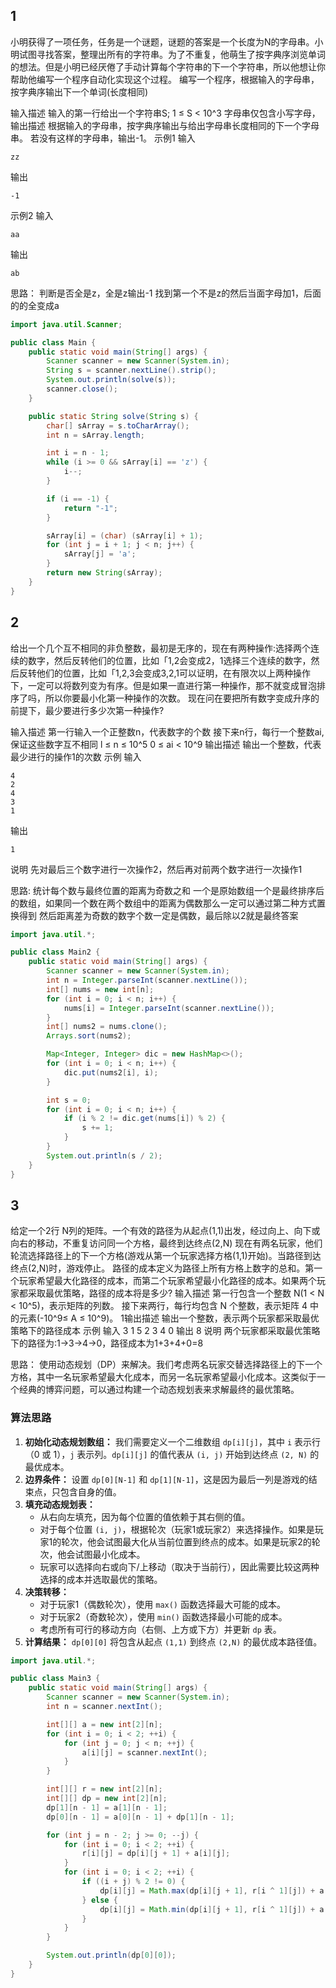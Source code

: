 ## 1
小明获得了一项任务，任务是一个谜题，谜题的答案是一个长度为N的字母串。小明试图寻找答案，整理出所有的字符串。为了不重复，他萌生了按字典序浏览单词的想法。但是小明已经厌倦了手动计算每个字符串的下一个字符串，所以他想让你帮助他编写一个程序自动化实现这个过程。
编写一个程序，根据输入的字母串，按字典序输出下一个单词(长度相同)

输入描述
输入的第一行给出一个字符串S;
1 ≤ S < 10^3
字母串仅包含小写字母，
输出描述
根据输入的字母串，按字典序输出与给出字母串长度相同的下一个字母串。
若没有这样的字母串，输出-1。
示例1
输入
```
zz
```
输出
```
-1
```

示例2
输入
```
aa
```
输出
```
ab
```
思路：
判断是否全是z，全是z输出-1
找到第一个不是z的然后当面字母加1，后面的的全变成a
```java
import java.util.Scanner;

public class Main {
    public static void main(String[] args) {
        Scanner scanner = new Scanner(System.in);
        String s = scanner.nextLine().strip();
        System.out.println(solve(s));
        scanner.close();
    }

    public static String solve(String s) {
        char[] sArray = s.toCharArray();
        int n = sArray.length;

        int i = n - 1;
        while (i >= 0 && sArray[i] == 'z') {
            i--;
        }

        if (i == -1) {
            return "-1";
        }

        sArray[i] = (char) (sArray[i] + 1);
        for (int j = i + 1; j < n; j++) {
            sArray[j] = 'a';
        }
        return new String(sArray);
    }
}
```


## 2
给出一个几个互不相同的非负整数，最初是无序的，现在有两种操作:选择两个连续的数字，然后反转他们的位置，比如「1,2会变成2，1选择三个连续的数字，然后反转他们的位置，比如「1,2,3会变成3,2,1可以证明，在有限次以上两种操作下，一定可以将数列变为有序。但是如果一直进行第一种操作，那不就变成冒泡排序了吗，所以你要最小化第一种操作的次数。
现在问在要把所有数字变成升序的前提下，最少要进行多少次第一种操作?

输入描述
第一行输入一个正整数n，代表数字的个数
接下来n行，每行一个整数ai,保证这些数字互不相同
l ≤ n ≤ 10^5
0 ≤ ai < 10^9
输出描述
输出一个整数，代表最少进行的操作1的次数
示例
输入
```
4
2
4
3
1
```
输出
```
1
```

说明
先对最后三个数字进行一次操作2，然后再对前两个数字进行一次操作1

思路:
统计每个数与最终位置的距离为奇数之和
一个是原始数组一个是最终排序后的数组，如果同一个数在两个数组中的距离为偶数那么一定可以通过第二种方式置换得到
然后距离差为奇数的数字个数一定是偶数，最后除以2就是最终答案

```java
import java.util.*;

public class Main2 {
    public static void main(String[] args) {
        Scanner scanner = new Scanner(System.in);
        int n = Integer.parseInt(scanner.nextLine());
        int[] nums = new int[n];
        for (int i = 0; i < n; i++) {
            nums[i] = Integer.parseInt(scanner.nextLine());
        }
        int[] nums2 = nums.clone();
        Arrays.sort(nums2);

        Map<Integer, Integer> dic = new HashMap<>();
        for (int i = 0; i < n; i++) {
            dic.put(nums2[i], i);
        }

        int s = 0;
        for (int i = 0; i < n; i++) {
            if (i % 2 != dic.get(nums[i]) % 2) {
                s += 1;
            }
        }
        System.out.println(s / 2);
    }
}
```

## 3
给定一个2行 N列的矩阵。一个有效的路径为从起点(1,1)出发，经过向上、向下或向右的移动，不重复访问同一个方格，最终到达终点(2,N)
现在有两名玩家，他们轮流选择路径上的下一个方格(游戏从第一个玩家选择方格(1,1)开始)。当路径到达终点(2,N)时，游戏停止。
路径的成本定义为路径上所有方格上数字的总和。第一个玩家希望最大化路径的成本，而第二个玩家希望最小化路径的成本。如果两个玩家都采取最优策略，路径的成本将是多少?
输入描述
第一行包含一个整数 N(1 < N < 10^5)，表示矩阵的列数。
接下来两行，每行均包含 N 个整数，表示矩阵 4 中的元素(-10^9≤ A ≤ 10^9)。
1输出描述
输出一个整数，表示两个玩家都采取最优策略下的路径成本
示例
输入
3
1 5 2
3 4 0
输出
8
说明
两个玩家都采取最优策略下的路径为:1->3->4->0，路径成本为1+3+4+0=8


思路：
使用动态规划（DP）来解决。我们考虑两名玩家交替选择路径上的下一个方格，其中一名玩家希望最大化成本，而另一名玩家希望最小化成本。这类似于一个经典的博弈问题，可以通过构建一个动态规划表来求解最终的最优策略。
### 算法思路
1. **初始化动态规划数组：** 我们需要定义一个二维数组 `dp[i][j]`，其中 `i` 表示行（0 或 1），`j` 表示列。`dp[i][j]` 的值代表从 `(i, j)` 开始到达终点 `(2, N)` 的最优成本。
2. **边界条件：** 设置 `dp[0][N-1]` 和 `dp[1][N-1]`，这是因为最后一列是游戏的结束点，只包含自身的值。
3. **填充动态规划表：**
   - 从右向左填充，因为每个位置的值依赖于其右侧的值。
   - 对于每个位置 `(i, j)`，根据轮次（玩家1或玩家2）来选择操作。如果是玩家1的轮次，他会试图最大化从当前位置到终点的成本。如果是玩家2的轮次，他会试图最小化成本。
   - 玩家可以选择向右或向下/上移动（取决于当前行），因此需要比较这两种选择的成本并选取最优的策略。
4. **决策转移：**
   - 对于玩家1（偶数轮次），使用 `max()` 函数选择最大可能的成本。
   - 对于玩家2（奇数轮次），使用 `min()` 函数选择最小可能的成本。
   - 考虑所有可行的移动方向（右侧、上方或下方）并更新 `dp` 表。
5. **计算结果：** `dp[0][0]` 将包含从起点 `(1,1)` 到终点 `(2,N)` 的最优成本路径值。

```java
import java.util.*;

public class Main3 {
    public static void main(String[] args) {
        Scanner scanner = new Scanner(System.in);
        int n = scanner.nextInt();

        int[][] a = new int[2][n];
        for (int i = 0; i < 2; ++i) {
            for (int j = 0; j < n; ++j) {
                a[i][j] = scanner.nextInt();
            }
        }

        int[][] r = new int[2][n];
        int[][] dp = new int[2][n];
        dp[1][n - 1] = a[1][n - 1];
        dp[0][n - 1] = a[0][n - 1] + dp[1][n - 1];

        for (int j = n - 2; j >= 0; --j) {
            for (int i = 0; i < 2; ++i) {
                r[i][j] = dp[i][j + 1] + a[i][j];
            }
            for (int i = 0; i < 2; ++i) {
                if ((i + j) % 2 != 0) {
                    dp[i][j] = Math.max(dp[i][j + 1], r[i ^ 1][j]) + a[i][j];
                } else {
                    dp[i][j] = Math.min(dp[i][j + 1], r[i ^ 1][j]) + a[i][j];
                }
            }
        }

        System.out.println(dp[0][0]);
    }
}
```
